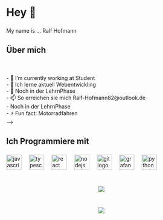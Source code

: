 <h1 align="left">Hey 👋</h1>

###

<p align="left">My name is ... Ralf Hofmann</p>

###

<h2 align="left">Über mich</h2>

###

<br clear="both">

<p align="left">- 🔭 I’m currently working at Student<br>- 🌱 Ich lerne aktuell Webentwickling<br>- 👯 Noch in der LehrnPhase<br>- 📫 So erreichen sie mich Ralf-Hofmann82@outlook.de<br>-  Noch in der LehrnPhase<br>- ⚡ Fun fact: Motorradfahren<br>--></p>

###

<h2 align="left">Ich Programmiere mit</h2>

###

<div align="left">
  <img src="https://cdn.jsdelivr.net/gh/devicons/devicon/icons/javascript/javascript-original.svg" height="40" alt="javascript logo"  />
  <img width="12" />
  <img src="https://cdn.jsdelivr.net/gh/devicons/devicon/icons/typescript/typescript-original.svg" height="40" alt="typescript logo"  />
  <img width="12" />
  <img src="https://cdn.jsdelivr.net/gh/devicons/devicon/icons/react/react-original.svg" height="40" alt="react logo"  />
  <img width="12" />
  <img src="https://cdn.jsdelivr.net/gh/devicons/devicon/icons/nodejs/nodejs-original.svg" height="40" alt="nodejs logo"  />
  <img width="12" />
  <img src="https://cdn.jsdelivr.net/gh/devicons/devicon/icons/git/git-original.svg" height="40" alt="git logo"  />
  <img width="12" />
  <img src="https://cdn.jsdelivr.net/gh/devicons/devicon/icons/grafana/grafana-original.svg" height="40" alt="grafana logo"  />
  <img width="12" />
  <img src="https://cdn.jsdelivr.net/gh/devicons/devicon/icons/python/python-original.svg" height="40" alt="python logo"  />
</div>

###

<br clear="both">

<div align="center">
  <img src="https://profile-counter.glitch.me/RalfHof/count.svg?"  />
</div>

###

<br clear="both">

<div align="center">
  <img src="https://profile-counter.glitch.me/RalfHof/count.svg?"  />
</div>

###
